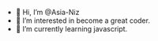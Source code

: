 - 👋 Hi, I’m @Asia-Niz
- 👀 I’m interested in become a great coder.
- 🌱 I’m currently learning javascript.

<!---
Asia-Niz/Asia-Niz is a ✨ special ✨ repository because its `README.md` (this file) appears on your GitHub profile.
You can click the Preview link to take a look at your changes.
--->

